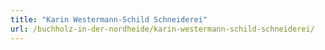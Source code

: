 ```yaml
---
title: "Karin Westermann-Schild Schneiderei"
url: /buchholz-in-der-nordheide/karin-westermann-schild-schneiderei/
---
```

